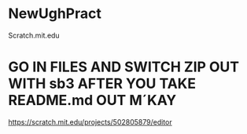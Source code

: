 # NewUghPract
Scratch.mit.edu
# GO IN FILES AND SWITCH ZIP OUT WITH sb3 AFTER YOU TAKE README.md OUT M´KAY
https://scratch.mit.edu/projects/502805879/editor
